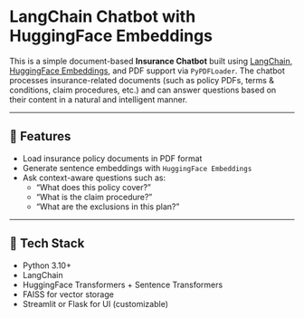 # LangChain Chatbot with HuggingFace Embeddings

This is a simple document-based **Insurance Chatbot** built using [LangChain](https://www.langchain.com/), [HuggingFace Embeddings](https://huggingface.co/sentence-transformers/all-MiniLM-L6-v2), and PDF support via `PyPDFLoader`. The chatbot processes insurance-related documents (such as policy PDFs, terms & conditions, claim procedures, etc.) and can answer questions based on their content in a natural and intelligent manner.

---

## 🚀 Features

- Load insurance policy documents in PDF format
- Generate sentence embeddings with `HuggingFace Embeddings`
- Ask context-aware questions such as:
  - “What does this policy cover?”
  - “What is the claim procedure?”
  - “What are the exclusions in this plan?”

---

## 🧠 Tech Stack

- Python 3.10+
- LangChain
- HuggingFace Transformers + Sentence Transformers
- FAISS for vector storage
- Streamlit or Flask for UI (customizable)

